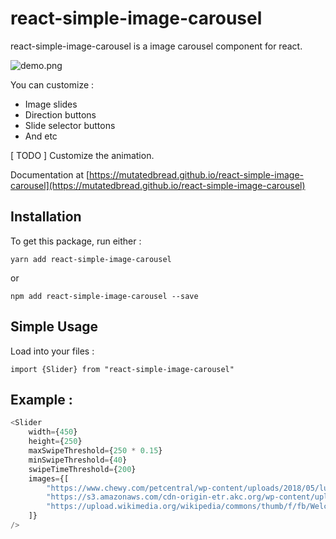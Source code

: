 # react-simple-image-carousel

react-simple-image-carousel is a image carousel component for react.

![demo.png](https://raw.githubusercontent.com/MutatedBread/react-simple-image-carousel/master/docs/demo.png)

You can customize :

- Image slides
- Direction buttons
- Slide selector buttons
- And etc

[ TODO ] Customize the animation.

Documentation at [https://mutatedbread.github.io/react-simple-image-carousel](https://mutatedbread.github.io/react-simple-image-carousel)

## Installation

To get this package, run either :

```
yarn add react-simple-image-carousel
```

or

```
npm add react-simple-image-carousel --save
```

## Simple Usage

Load into your files :

```
import {Slider} from "react-simple-image-carousel"
```

## Example :

```js
<Slider
	width={450}
	height={250}
	maxSwipeThreshold={250 * 0.15}
	minSwipeThreshold={40}
	swipeTimeThreshold={200}
	images={[
		"https://www.chewy.com/petcentral/wp-content/uploads/2018/05/lucky-corgi-butts-x-596-444x.jpg",
		"https://s3.amazonaws.com/cdn-origin-etr.akc.org/wp-content/uploads/2017/11/12225919/Pembroke-Welsh-Corgi-On-White-01.jpg",
		"https://upload.wikimedia.org/wikipedia/commons/thumb/f/fb/Welchcorgipembroke.JPG/1200px-Welchcorgipembroke.JPG"
	]}
/>
```
